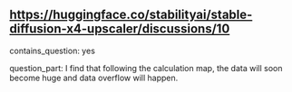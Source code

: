 ## https://huggingface.co/stabilityai/stable-diffusion-x4-upscaler/discussions/10

contains_question: yes

question_part: I find that following the calculation map, the data will soon become huge and data overflow will happen.